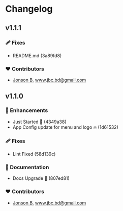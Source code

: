 # Changelog


## v1.1.1


### 🩹 Fixes

  - README.md (3a89fd8)

### ❤️  Contributors

- [Jonson B.](https://github.com/who-jonson) <www.jbc.bd@gmail.com>

## v1.1.0


### 🚀 Enhancements

  - Just Started 🎉 (4349a38)
  - App Config update for menu and logo 🔥 (1d61532)

### 🩹 Fixes

  - Lint Fixed (58d139c)

### 📖 Documentation

  - Docs Upgrade 📝 (807ed81)

### ❤️  Contributors

- [Jonson B.](https://github.com/who-jonson) <www.jbc.bd@gmail.com>

